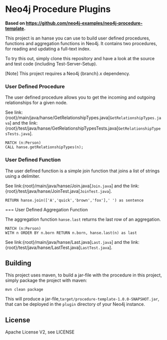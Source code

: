 # Neo4j Procedure Plugins

**Based on https://github.com/neo4j-examples/neo4j-procedure-template.**

This project is an hanse you can use to build user defined procedures, functions and aggregation functions in Neo4j.
It contains two procedures, for reading and updating a full-text index.

To try this out, simply clone this repository and have a look at the source and test code (including Test-Server-Setup).

[Note]
This project requires a Neo4j {branch}.x dependency.

### User Defined Procedure

The user defined procedure allows you to get the incoming and outgoing relationships for a given node.

See link:{root}/main/java/hanse/GetRelationshipTypes.java[`GetRelationshipTypes.java`] and the link:
{root}/test/java/hanse/GetRelationshipTypesTests.java[`GetRelationshipTypesTests.java`].

```cypher
MATCH (n:Person)
CALL hanse.getRelationshipTypes(n);
```

### User Defined Function

The user defined function is a simple join function that joins a list of strings using a delimiter.

See link:{root}/main/java/hanse/Join.java[`Join.java`] and the link:
{root}/test/java/hanse/JoinTest.java[`JoinTest.java`].

```cypher
RETURN hanse.join(['A','quick','brown','fox'],' ') as sentence
```

=== User Defined Aggregation Function

The aggregation function `hanse.last` returns the last row of an aggregation.

```cypher
MATCH (n:Person)
WITH n ORDER BY n.born RETURN n.born, hanse.last(n) as last
```

See link:{root}/main/java/hanse/Last.java[`Last.java`] and the link:
{root}/test/java/hanse/LastTest.java[`LastTest.java`].

## Building

This project uses maven, to build a jar-file with the procedure in this project, simply package the project with maven:

    mvn clean package

This will produce a jar-file,`target/procedure-template-1.0.0-SNAPSHOT.jar`, that can be deployed in the `plugin`
directory of your Neo4j instance.

## License

Apache License V2, see LICENSE
